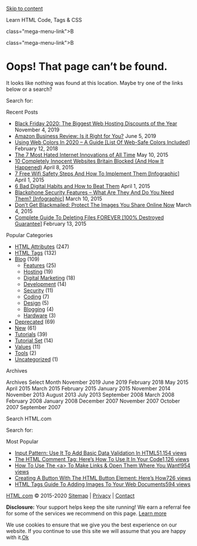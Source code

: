 <a href="#site-main" class="skip-link screen-reader-text">Skip to content</a>

[](https://html.com/)

Learn HTML Code, Tags & CSS

class="mega-menu-link">B<span class="mega-indicator"></span></a></span>

class="mega-menu-link">B<span class="mega-indicator"></span></a></span>

# Oops! That page can’t be found.

It looks like nothing was found at this location. Maybe try one of the links below or a search?

<span class="screen-reader-text">Search for:</span>

Recent Posts

- [Black Friday 2020: The Biggest Web Hosting Discounts of the Year](https://html.com/blog/black-friday/) <span class="post-date">November 4, 2019</span>
- [Amazon Business Review: Is it Right for You?](https://html.com/blog/amazon-business-prime/) <span class="post-date">June 5, 2019</span>
- [Using Web Colors In 2020 – A Guide \[List Of Web-Safe Colors Included\]](https://html.com/blog/design/html-colors/) <span class="post-date">February 12, 2018</span>
- [The 7 Most Hated Internet Innovations of All Time](https://html.com/blog/hated-internet-innovations/) <span class="post-date">May 10, 2015</span>
- [10 Completely Innocent Websites Britain Blocked (And How It Happened)](https://html.com/blog/websites-britain-blocked/) <span class="post-date">April 8, 2015</span>
- [7 Free Wifi Safety Steps And How To Implement Them \[Infographic\]](https://html.com/blog/free-wi-fi-safety/) <span class="post-date">April 1, 2015</span>
- [6 Bad Digital Habits and How to Beat Them](https://html.com/blog/6-bad-digital-habits/) <span class="post-date">April 1, 2015</span>
- [Blackphone Security Features – What Are They And Do You Need Them? \[Infographic\]](https://html.com/blog/blackphone-security/) <span class="post-date">March 10, 2015</span>
- [Don’t Get Blackmailed: Protect The Images You Share Online Now](https://html.com/blog/keep-personal-photos-private/) <span class="post-date">March 4, 2015</span>
- [Complete Guide To Deleting Files FOREVER \[100% Destroyed Guarantee\]](https://html.com/blog/deleting-files-forever/) <span class="post-date">February 13, 2015</span>

Popular Categories

- [HTML Attributes](https://html.com/./attributes/ "A complete list (and brief description)  of every attribute in the HTML specification, including the latest additions in HTML5. Click through to view details, code samples and more for each attribute.  Be sure to check out our HTML tags section, too.") (247)
- [HTML Tags](https://html.com/./tags/ "A complete list (and brief description)  of every tag in the HTML, including the latest additions in HTML5.  Click through to view details, code samples and more for each tag.  Be sure to check out our HTML attributes section, too.") (132)
- [Blog](https://html.com/./blog/) (109)
  - [Features](https://html.com/./blog/features/) (25)
  - [Hosting](https://html.com/./blog/hosting/) (19)
  - [Digital Marketing](https://html.com/./blog/digital-marketing/) (18)
  - [Development](https://html.com/./blog/development/) (14)
  - [Security](https://html.com/./blog/security/) (11)
  - [Coding](https://html.com/./blog/coding/) (7)
  - [Design](https://html.com/./blog/design/) (5)
  - [Blogging](https://html.com/./blog/blogging/) (4)
  - [Hardware](https://html.com/./blog/hardware/) (3)
- [Deprecated](https://html.com/./deprecated/ "Deprecated in html5") (69)
- [New](https://html.com/./new/ "New in html5") (61)
- [Tutorials](https://html.com/./tutorial/) (39)
- [Tutorial Set](https://html.com/./tutorial-set/) (14)
- [Values](https://html.com/./value/) (11)
- [Tools](https://html.com/./tools/) (2)
- [Uncategorized](https://html.com/./uncategorized/ "Uncategorized") (1)

Archives

Archives Select Month November 2019 June 2019 February 2018 May 2015 April 2015 March 2015 February 2015 January 2015 November 2014 November 2013 August 2013 July 2013 September 2008 March 2008 February 2008 January 2008 December 2007 November 2007 October 2007 September 2007

Search HTML.com

<span class="screen-reader-text">Search for:</span>

Most Popular

- <a href="https://html.com/attributes/input-pattern/" class="popular_posts_bars_link">Input Pattern: Use It To Add Basic Data Validation In HTML5</a><span class="popular_posts_bars_comment_count_hold"><a href="https://html.com/attributes/input-pattern/#comments" class="popular_posts_bars_comment_count">1,154 views</a><span class="popular_posts_bars_comment_count_triangle"></span></span>
- <a href="https://html.com/tags/comment-tag/" class="popular_posts_bars_link">The HTML Comment Tag: Here’s How To Use It In Your Code</a><span class="popular_posts_bars_comment_count_hold"><a href="https://html.com/tags/comment-tag/#comments" class="popular_posts_bars_comment_count">1,126 views</a><span class="popular_posts_bars_comment_count_triangle"></span></span>
- <a href="https://html.com/attributes/a-target/" class="popular_posts_bars_link">How To Use The &lt;a&gt; To Make Links &amp; Open Them Where You Want!</a><span class="popular_posts_bars_comment_count_hold"><a href="https://html.com/attributes/a-target/#comments" class="popular_posts_bars_comment_count">954 views</a><span class="popular_posts_bars_comment_count_triangle"></span></span>
- <a href="https://html.com/tags/button/" class="popular_posts_bars_link">Creating A Button With The HTML Button Element: Here’s How</a><span class="popular_posts_bars_comment_count_hold"><a href="https://html.com/tags/button/#comments" class="popular_posts_bars_comment_count">726 views</a><span class="popular_posts_bars_comment_count_triangle"></span></span>
- <a href="https://html.com/tags/img/" class="popular_posts_bars_link">HTML Tags Guide To Adding Images To Your Web Documents</a><span class="popular_posts_bars_comment_count_hold"><a href="https://html.com/tags/img/#comments" class="popular_posts_bars_comment_count">594 views</a><span class="popular_posts_bars_comment_count_triangle"></span></span>

[HTML.com](/) © 2015-2020 [Sitemap](/sitemap/) | [Privacy](/privacy/) | [Contact](/contact/)

**Disclosure:** Your support helps keep the site running! We earn a referral fee for some of the services we recommend on this page. [Learn more](/disclosure/)

<span id="cn-notice-text" class="cn-text-container">We use cookies to ensure that we give you the best experience on our website. If you continue to use this site we will assume that you are happy with it.</span><span id="cn-notice-buttons" class="cn-buttons-container"><a href="#" id="cn-accept-cookie" class="cn-set-cookie cn-button bootstrap button">Ok</a></span><a href="javascript:void(0);" id="cn-close-notice" class="cn-close-icon"></a>
